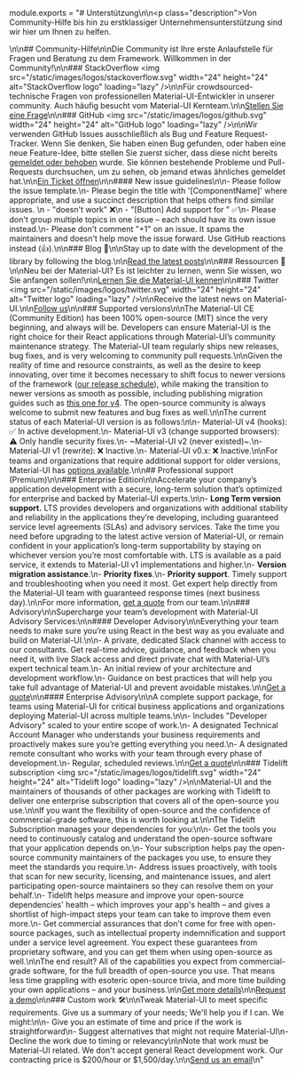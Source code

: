 module.exports = "# Unterstützung\n\n<p class=\"description\">Von Community-Hilfe bis hin zu erstklassiger Unternehmensunterstützung sind wir hier um Ihnen zu helfen.</p>\n\n## Community-Hilfe\n\nDie Community ist Ihre erste Anlaufstelle für Fragen und Beratung zu dem Framework. Willkommen in der Community!\n\n### StackOverflow <img src=\"/static/images/logos/stackoverflow.svg\" width=\"24\" height=\"24\" alt=\"StackOverflow logo\" loading=\"lazy\" />\n\nFür crowdsourced-technische Fragen von professionellen Material-UI-Entwickler in unserer community. Auch häufig besucht vom Material-UI Kernteam.\n\n[Stellen Sie eine Frage](https://stackoverflow.com/questions/tagged/material-ui)\n\n### GitHub <img src=\"/static/images/logos/github.svg\" width=\"24\" height=\"24\" alt=\"GitHub logo\" loading=\"lazy\" />\n\nWir verwenden GitHub Issues ausschließlich als Bug und Feature Request-Tracker. Wenn Sie denken, Sie haben einen Bug gefunden, oder haben eine neue Feature-Idee, bitte stellen Sie zuerst sicher, dass diese nicht bereits [gemeldet oder behoben](https://github.com/Foso/material-ui/issues?utf8=%E2%9C%93&q=is%3Aopen+is%3Aclosed) wurde. Sie können bestehende Probleme und Pull-Requests durchsuchen, um zu sehen, ob jemand etwas ähnliches gemeldet hat.\n\n[Ein Ticket öffnen](https://github.com/Foso/material-ui/issues/new/choose)\n\n#### New issue guidelines\n\n- Please follow the issue template.\n- Please begin the title with '[ComponentName]' where appropriate, and use a succinct description that helps others find similar issues. \n  - \"doesn't work\" ❌\n  - \"[Button] Add support for <some feature>\" ✅\n- Please don't group multiple topics in one issue – each should have its own issue instead.\n- Please don't comment \"+1\" on an issue. It spams the maintainers and doesn't help move the issue forward. Use GitHub reactions instead (👍).\n\n### Blog 📝\n\nStay up to date with the development of the library by following the blog.\n\n[Read the latest posts](https://medium.com/material-ui/)\n\n### Ressourcen 📖\n\nNeu bei der Material-UI? Es ist leichter zu lernen, wenn Sie wissen, wo Sie anfangen sollen!\n\n[Lernen Sie die Material-UI kennen](/getting-started/learn/)\n\n### Twitter <img src=\"/static/images/logos/twitter.svg\" width=\"24\" height=\"24\" alt=\"Twitter logo\" loading=\"lazy\" />\n\nReceive the latest news on Material-UI.\n\n[Follow us](https://twitter.com/MaterialUI)\n\n### Supported versions\n\nThe Material-UI CE (Community Edition) has been 100% open-source (MIT) since the very beginning, and always will be. Developers can ensure Material-UI is the right choice for their React applications through Material-UI’s community maintenance strategy. The Material-UI team regularly ships new releases, bug fixes, and is very welcoming to community pull requests.\n\nGiven the reality of time and resource constraints, as well as the desire to keep innovating, over time it becomes necessary to shift focus to newer versions of the framework ([our release schedule](https://material-ui.com/versions/#release-frequency)), while making the transition to newer versions as smooth as possible, including publishing migration guides such as [this one for v4](/guides/migration-v3/). The open-source community is always welcome to submit new features and bug fixes as well.\n\nThe current status of each Material-UI version is as follows:\n\n- Material-UI v4 (hooks): ✅ In active development.\n- Material-UI v3 (change supported browsers): ⚠️ Only handle security fixes.\n- ~Material-UI v2 (never existed)~.\n- Material-UI v1 (rewrite): ❌ Inactive.\n- Material-UI v0.x: ❌ Inactive.\n\nFor teams and organizations that require additional support for older versions, Material-UI has [options available](#enterprise).\n\n## Professional support (Premium)\n\n### Enterprise Edition\n\nAccelerate your company’s application development with a secure, long-term solution that’s optimized for enterprise and backed by Material-UI experts.\n\n- **Long Term version support.** LTS provides developers and organizations with additional stability and reliability in the applications they’re developing, including guaranteed service level agreements (SLAs) and advisory services. Take the time you need before upgrading to the latest active version of Material-UI, or remain confident in your application’s long-term supportability by staying on whichever version you’re most comfortable with. LTS is available as a paid service, it extends to Material-UI v1 implementations and higher.\n- **Version migration assistance**.\n- **Priority fixes**.\n- **Priority support**. Timely support and troubleshooting when you need it most. Get expert help directly from the Material-UI team with guaranteed response times (next business day).\n\nFor more information, [get a quote](mailto:enterprise@material-ui.com) from our team.\n\n### Advisory\n\nSupercharge your team’s development with Material-UI Advisory Services:\n\n#### Developer Advisory\n\nEverything your team needs to make sure you’re using React in the best way as you evaluate and build on Material-UI.\n\n- A private, dedicated Slack channel with access to our consultants. Get real-time advice, guidance, and feedback when you need it, with live Slack access and direct private chat with Material-UI’s expert technical team.\n- An initial review of your architecture and development workflow.\n- Guidance on best practices that will help you take full advantage of Material-UI and prevent avoidable mistakes.\n\n[Get a quote](mailto:advisory@material-ui.com)\n\n#### Enterprise Advisory\n\nA complete support package, for teams using Material-UI for critical business applications and organizations deploying Material-UI across multiple teams.\n\n- Includes \"Developer Advisory\" scaled to your entire scope of work.\n- A designated Technical Account Manager who understands your business requirements and proactively makes sure you’re getting everything you need.\n- A designated remote consultant who works with your team through every phase of development.\n- Regular, scheduled reviews.\n\n[Get a quote](mailto:advisory@material-ui.com)\n\n### Tidelift subscription <img src=\"/static/images/logos/tidelift.svg\" width=\"24\" height=\"24\" alt=\"Tidelift logo\" loading=\"lazy\" />\n\nMaterial-UI and the maintainers of thousands of other packages are working with Tidelift to deliver one enterprise subscription that covers all of the open-source you use.\n\nIf you want the flexibility of open-source and the confidence of commercial-grade software, this is worth looking at.\n\nThe Tidelift Subscription manages your dependencies for you:\n\n- Get the tools you need to continuously catalog and understand the open-source software that your application depends on.\n- Your subscription helps pay the open-source community maintainers of the packages you use, to ensure they meet the standards you require.\n- Address issues proactively, with tools that scan for new security, licensing, and maintenance issues, and alert participating open-source maintainers so they can resolve them on your behalf.\n- Tidelift helps measure and improve your open-source dependencies' health – which improves your app's health – and gives a shortlist of high-impact steps your team can take to improve them even more.\n- Get commercial assurances that don't come for free with open-source packages, such as intellectual property indemnification and support under a service level agreement. You expect these guarantees from proprietary software, and you can get them when using open-source as well.\n\nThe end result? All of the capabilities you expect from commercial-grade software, for the full breadth of open-source you use. That means less time grappling with esoteric open-source trivia, and more time building your own applications – and your business.\n\n[Get more details](https://tidelift.com/subscription/pkg/npm-material-ui?utm_source=material_ui&utm_medium=referral&utm_campaign=enterprise)\n\n[Request a demo](https://tidelift.com/subscription/request-a-demo?utm_source=material_ui&utm_medium=referral&utm_campaign=enterprise)\n\n### Custom work 🛠\n\nTweak Material-UI to meet specific requirements. Give us a summary of your needs; We'll help you if I can. We might:\n\n- Give you an estimate of time and price if the work is straightforward\n- Suggest alternatives that might not require Material-UI\n- Decline the work due to timing or relevancy\n\nNote that work must be Material-UI related. We don't accept general React development work. Our contracting price is $200/hour or $1,500/day.\n\n[Send us an email](mailto:custom-work@material-ui.com)\n"